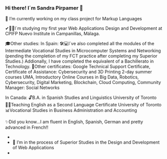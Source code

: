 ### Hi there! I´m Sandra Pirpamer 👋
🔭 I’m currently working on my class project for Markup Languages

<!--
**spir611/spir611** is a ✨ _special_ ✨ repository because its `README.md` (this file) appears on your GitHub profile. -->

✔👩‍🎓I´m studying my first year Web Applications Design and Development at CPIFP Nuevo Institute in Campanillas, Málaga.

🎓Other studies:
In Spain:
🛠💻I´ve also completed all the modules of the Intermediate Vocational Studies in Microcomputer Systems and Networking (pending the completion of my FCT practice after completing my Superior Studies.) Addionally, I have completed the equivalent of a Bachillerato in Technology.
📜Other certificates: Google Technical Support Certificate, Certificate of Assistance: Cybersecurity and 3D Printing 2-day summer courses UMA, Introductory Online Courses in Big Data, Robotics, Cybersecurity, Digital Marketing, Blockchain, Cloud Computing, Community Manager: Social Networks

In Canada:
🔓B.A. in Spanish Studies and Linguistics University of Toronto
👩‍🏫Teaching English as a Second Language Certificate University of Toronto
📊Vocational Studies in Business Administration and Accounting 

✨Did you know...I am fluent in English, Spanish, German and pretty advanced in French!!


- 
- 🌱 I’m in the process of Superior Studies in the Design and Development of Web Applications
- 
